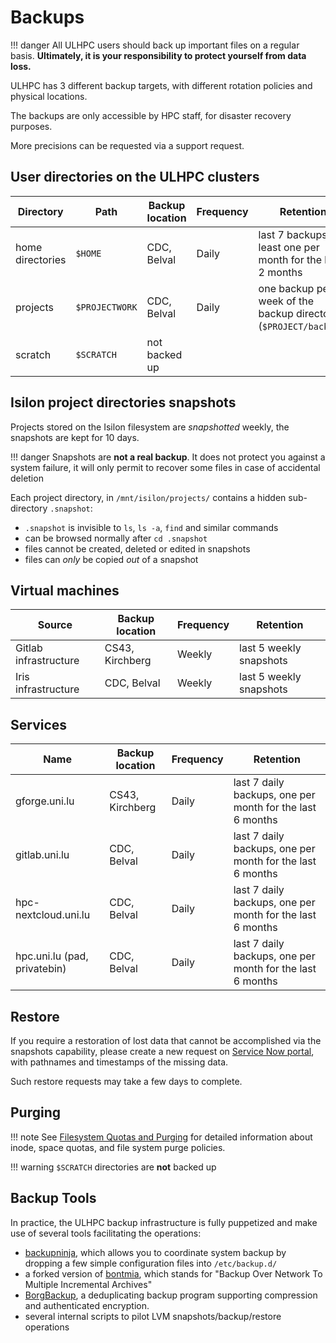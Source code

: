# Backups

!!! danger
	All ULHPC users should back up important files on
    a regular basis.  **Ultimately, it is your responsibility to
    protect yourself from data loss.**

ULHPC has 3 different backup targets, with different rotation policies and physical locations.

The backups are only accessible by HPC staff, for disaster recovery purposes.

More precisions can be requested via a support request.

## User directories on the ULHPC clusters

| Directory        | Path           | Backup location | Frequency | Retention                                                    |
|------------------|----------------|-----------------|-----------|--------------------------------------------------------------|
| home directories | `$HOME`        | CDC, Belval     | Daily     | last 7 backups, at least one per month for the last 2 months |
| projects         | `$PROJECTWORK` | CDC, Belval     | Daily     | one backup per week of the backup directory (`$PROJECT/backup/`) |
| scratch          | `$SCRATCH`     | not backed up   |           |                                                              |


## Isilon project directories snapshots

Projects stored on the Isilon filesystem are *snapshotted* weekly, the snapshots are kept for 10 days.

!!! danger
    Snapshots are **not a real backup**. It does not protect you against a system failure, it will only permit to recover some files in case of accidental deletion


Each project directory, in `/mnt/isilon/projects/` contains a hidden sub-directory `.snapshot`:

* `.snapshot` is invisible to `ls`, `ls -a`, `find` and similar
  commands
* can be browsed normally after `cd .snapshot`
* files cannot be created, deleted or edited in snapshots
* files can *only* be copied *out* of a snapshot


## Virtual machines

| Source                 | Backup location | Frequency | Retention                                          |
|------------------------|-----------------|-----------|----------------------------------------------------|
| Gitlab infrastructure  | CS43, Kirchberg | Weekly    | last 5 weekly snapshots                            |
| Iris infrastructure    | CDC, Belval     | Weekly    | last 5 weekly snapshots                            |


## Services

| Name                         | Backup location | Frequency | Retention                                                 |
|------------------------------|-----------------|-----------|-----------------------------------------------------------|
| gforge.uni.lu                | CS43, Kirchberg | Daily     | last 7 daily backups, one per month for the last 6 months |
| gitlab.uni.lu                | CDC, Belval     | Daily     | last 7 daily backups, one per month for the last 6 months |
| hpc-nextcloud.uni.lu         | CDC, Belval     | Daily     | last 7 daily backups, one per month for the last 6 months |
| hpc.uni.lu (pad, privatebin) | CDC, Belval     | Daily     | last 7 daily backups, one per month for the last 6 months |


## Restore

If you require a restoration of lost data that cannot be accomplished via the
snapshots capability, please create a new request on [Service Now portal](https://hpc.uni.lu/support),
with pathnames and timestamps of the missing data.

Such restore requests may take a few days to complete.

## Purging

!!! note
    See [Filesystem Quotas and Purging](filesystems/quotas.md) for detailed information about inode,
    space quotas, and file system purge policies.

!!! warning
	`$SCRATCH` directories are **not** backed up


## Backup Tools

In practice, the ULHPC backup infrastructure is fully puppetized and make use of several tools facilitating the operations:

* [backupninja](https://0xacab.org/riseuplabs/backupninja), which allows you to coordinate system backup by dropping a few simple configuration files into `/etc/backup.d/`
* a forked version of [bontmia](https://github.com/hcartiaux/bontmia), which stands for "Backup Over Network To Multiple Incremental Archives"
* [BorgBackup](https://borgbackup.readthedocs.io/en/stable/), a deduplicating backup program supporting compression and authenticated encryption.
* several internal scripts to pilot LVM snapshots/backup/restore operations
